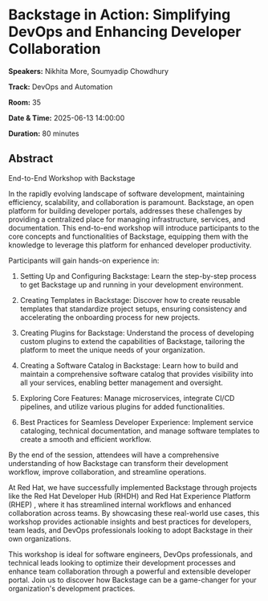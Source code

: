 # Backstage in Action: Simplifying DevOps and Enhancing Developer Collaboration

**Speakers:** Nikhita More, Soumyadip Chowdhury
                    
**Track:** DevOps and Automation
                    
**Room:** 35
                    
**Date & Time:** 2025-06-13 14:00:00
                    
**Duration:** 80 minutes
                    
## Abstract
                    
End-to-End Workshop with Backstage

In the rapidly evolving landscape of software development, maintaining efficiency, scalability, and collaboration is paramount. Backstage, an open platform for building developer portals, addresses these challenges by providing a centralized place for managing infrastructure, services, and documentation. This end-to-end workshop will introduce participants to the core concepts and functionalities of Backstage, equipping them with the knowledge to leverage this platform for enhanced developer productivity.

Participants will gain hands-on experience in:

1. Setting Up and Configuring Backstage: Learn the step-by-step process to get Backstage up and running in your development environment.

2. Creating Templates in Backstage: Discover how to create reusable templates that standardize project setups, ensuring consistency and accelerating the onboarding process for new projects.

3. Creating Plugins for Backstage: Understand the process of developing custom plugins to extend the capabilities of Backstage, tailoring the platform to meet the unique needs of your organization.

4. Creating a Software Catalog in Backstage: Learn how to build and maintain a comprehensive software catalog that provides visibility into all your services, enabling better management and oversight.

5. Exploring Core Features: Manage microservices, integrate CI/CD pipelines, and utilize various plugins for added functionalities.

6. Best Practices for Seamless Developer Experience: Implement service cataloging, technical documentation, and manage software templates to create a smooth and efficient workflow.

By the end of the session, attendees will have a comprehensive understanding of how Backstage can transform their development workflow, improve collaboration, and streamline operations.

At Red Hat, we have successfully implemented Backstage through projects like the Red Hat Developer Hub (RHDH) and  Red Hat Experience Platform (RHEP) , where it has streamlined internal workflows and enhanced collaboration across teams. By showcasing these real-world use cases, this workshop provides actionable insights and best practices for developers, team leads, and DevOps professionals looking to adopt Backstage in their own organizations.

This workshop is ideal for software engineers, DevOps professionals, and technical leads looking to optimize their development processes and enhance team collaboration through a powerful and extensible developer portal. Join us to discover how Backstage can be a game-changer for your organization's development practices.
